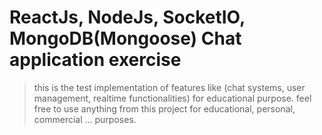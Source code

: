 # ReactJs, NodeJs, SocketIO, MongoDB(Mongoose) Chat application exercise

>this is the test implementation of features like (chat systems, user management, realtime functionalities) for educational purpose.
feel free to use anything from this project for educational, personal, commercial ... purposes.
